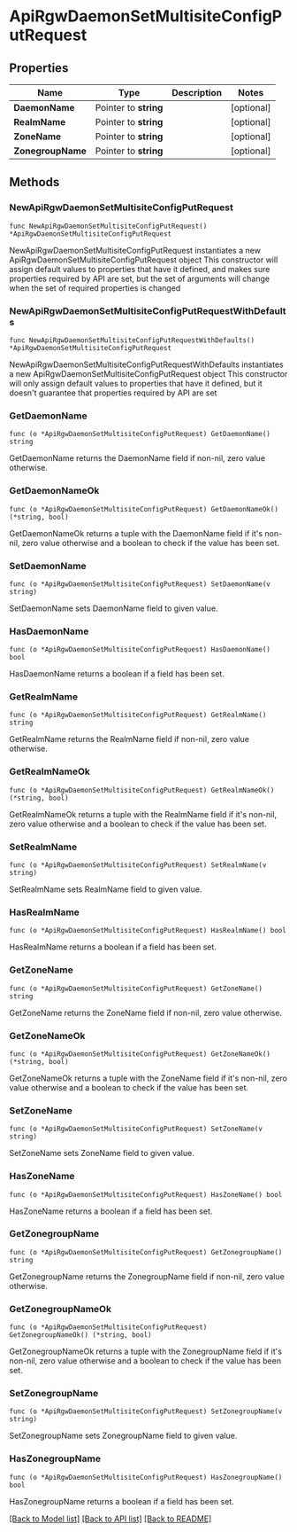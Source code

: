 # ApiRgwDaemonSetMultisiteConfigPutRequest

## Properties

Name | Type | Description | Notes
------------ | ------------- | ------------- | -------------
**DaemonName** | Pointer to **string** |  | [optional] 
**RealmName** | Pointer to **string** |  | [optional] 
**ZoneName** | Pointer to **string** |  | [optional] 
**ZonegroupName** | Pointer to **string** |  | [optional] 

## Methods

### NewApiRgwDaemonSetMultisiteConfigPutRequest

`func NewApiRgwDaemonSetMultisiteConfigPutRequest() *ApiRgwDaemonSetMultisiteConfigPutRequest`

NewApiRgwDaemonSetMultisiteConfigPutRequest instantiates a new ApiRgwDaemonSetMultisiteConfigPutRequest object
This constructor will assign default values to properties that have it defined,
and makes sure properties required by API are set, but the set of arguments
will change when the set of required properties is changed

### NewApiRgwDaemonSetMultisiteConfigPutRequestWithDefaults

`func NewApiRgwDaemonSetMultisiteConfigPutRequestWithDefaults() *ApiRgwDaemonSetMultisiteConfigPutRequest`

NewApiRgwDaemonSetMultisiteConfigPutRequestWithDefaults instantiates a new ApiRgwDaemonSetMultisiteConfigPutRequest object
This constructor will only assign default values to properties that have it defined,
but it doesn't guarantee that properties required by API are set

### GetDaemonName

`func (o *ApiRgwDaemonSetMultisiteConfigPutRequest) GetDaemonName() string`

GetDaemonName returns the DaemonName field if non-nil, zero value otherwise.

### GetDaemonNameOk

`func (o *ApiRgwDaemonSetMultisiteConfigPutRequest) GetDaemonNameOk() (*string, bool)`

GetDaemonNameOk returns a tuple with the DaemonName field if it's non-nil, zero value otherwise
and a boolean to check if the value has been set.

### SetDaemonName

`func (o *ApiRgwDaemonSetMultisiteConfigPutRequest) SetDaemonName(v string)`

SetDaemonName sets DaemonName field to given value.

### HasDaemonName

`func (o *ApiRgwDaemonSetMultisiteConfigPutRequest) HasDaemonName() bool`

HasDaemonName returns a boolean if a field has been set.

### GetRealmName

`func (o *ApiRgwDaemonSetMultisiteConfigPutRequest) GetRealmName() string`

GetRealmName returns the RealmName field if non-nil, zero value otherwise.

### GetRealmNameOk

`func (o *ApiRgwDaemonSetMultisiteConfigPutRequest) GetRealmNameOk() (*string, bool)`

GetRealmNameOk returns a tuple with the RealmName field if it's non-nil, zero value otherwise
and a boolean to check if the value has been set.

### SetRealmName

`func (o *ApiRgwDaemonSetMultisiteConfigPutRequest) SetRealmName(v string)`

SetRealmName sets RealmName field to given value.

### HasRealmName

`func (o *ApiRgwDaemonSetMultisiteConfigPutRequest) HasRealmName() bool`

HasRealmName returns a boolean if a field has been set.

### GetZoneName

`func (o *ApiRgwDaemonSetMultisiteConfigPutRequest) GetZoneName() string`

GetZoneName returns the ZoneName field if non-nil, zero value otherwise.

### GetZoneNameOk

`func (o *ApiRgwDaemonSetMultisiteConfigPutRequest) GetZoneNameOk() (*string, bool)`

GetZoneNameOk returns a tuple with the ZoneName field if it's non-nil, zero value otherwise
and a boolean to check if the value has been set.

### SetZoneName

`func (o *ApiRgwDaemonSetMultisiteConfigPutRequest) SetZoneName(v string)`

SetZoneName sets ZoneName field to given value.

### HasZoneName

`func (o *ApiRgwDaemonSetMultisiteConfigPutRequest) HasZoneName() bool`

HasZoneName returns a boolean if a field has been set.

### GetZonegroupName

`func (o *ApiRgwDaemonSetMultisiteConfigPutRequest) GetZonegroupName() string`

GetZonegroupName returns the ZonegroupName field if non-nil, zero value otherwise.

### GetZonegroupNameOk

`func (o *ApiRgwDaemonSetMultisiteConfigPutRequest) GetZonegroupNameOk() (*string, bool)`

GetZonegroupNameOk returns a tuple with the ZonegroupName field if it's non-nil, zero value otherwise
and a boolean to check if the value has been set.

### SetZonegroupName

`func (o *ApiRgwDaemonSetMultisiteConfigPutRequest) SetZonegroupName(v string)`

SetZonegroupName sets ZonegroupName field to given value.

### HasZonegroupName

`func (o *ApiRgwDaemonSetMultisiteConfigPutRequest) HasZonegroupName() bool`

HasZonegroupName returns a boolean if a field has been set.


[[Back to Model list]](../README.md#documentation-for-models) [[Back to API list]](../README.md#documentation-for-api-endpoints) [[Back to README]](../README.md)


